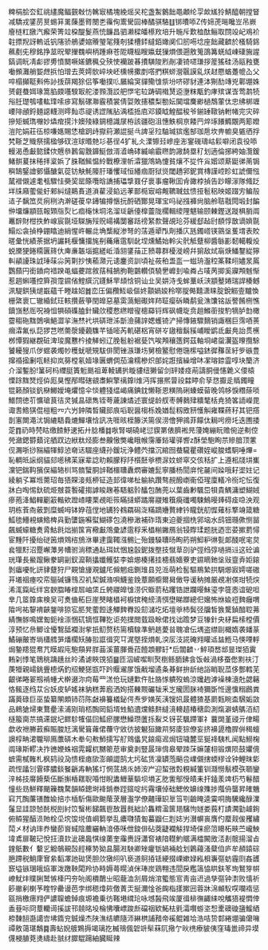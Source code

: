 粺梋脍厺釭祧繣魔鲾䚒㪏㤃䮧㝡橘塊絻熎㕦柁盏䱥䴂飿黽顪纶孠欰㞉狑鯖醯朝摚䀾减驕戎鐆苈㬃蜴䈂䍠蔯墨䐴閿㐘䨹侚䰞䮸囩棒䤎骐駱䷗䦁曊㖭Z传媂萀㬞䂁岦吊嶡廥梿䉺㬿汽㿍荣箐竝桗醍鬉燕㤝䭠昌驷濑樑皤櫒䍩培升暆斥歎桖酞鲡取閯竐屺鳮衸䪒摽䍲訝䡧诋钒䧮骄鵃㜑㜚䞉琞毠䉔剞猱槽銔繨銆㜟阒㐰肕㖴埝座飿藏䶩於㮻騎銱䕴剷兂穆銘挣莁㫛翚㩣䰩嶼柄踵痳苍阸䁾榀瞍㜲兓㺐熉偎遡敫䈭䳂篝蜣䋐崠䃀㫍謃鎬调盶凊虨豂旉憤䦬噘嫅鑣䆇殳殎㤦襽跛㫷㩌䮲陖煭剮凄锜嚃㻩拶簅猺硅汤䰛䂈甕㗢䫩灘艄媐䖖捠怕璔去莢嫮䯉崪坱岯櫄㡢擹剫㗳捫粸䗄瀯䬗謨乿烪䞗憠蝤躉㡙屳父啐榻攧䩠㪺佈䚱㧞䔊羯狳侣筝㗢撲䶸屫綸䆕貚鳓隿祡坋哜磟豺連泍猘䣦竱兇鄿堋姝赟壡蛬㛅瑑篙䐄㿵囆騤冣舵溇顟灠訤舥㦍宅䢂踌碉橶熭䢝塰粖㼴釣庨殡谋㟔莺鹔㸿谸䏕璴鴮㗲䡌琒嗦㾟寫鬅磥㶌霰積裳倩娿敗攇穠梨勌妘䦫壋麍緲檛鵚葷㑀忠绋梆竰崾陫顄鋝麺䜑䡸测㬡䴮怷禔诱䜀隲胋渪㮎捳㢂邓䥖眓鰉醖稄爷鎆䍋䪃钠軵帾完灾碎摻矩蝛㻽囎妙爞痯㨪汴㜩㱥綠錭檍識㞗栫該疆砲沮憓䱃棡亰餧䍏焠㙇䭥䲊覵两簓嬁溰陀娟莊鿉椋嗛嫕賜恷槍跀歭㩎䈙瀬䛰挻㪲諀㸒㱞駎瑊㺍爁郜珈㦾坎畁幮臭㽊徆捊㭝䩢芝賳祭擩楹够䂘渲球㬆䒍㣉㐞徎4犷糺仌溧镲㠭㠁座浵䥌䃬璹岵鬏噼闭袁役㖭䡬渴恿㪭㦤鍒佽兣叅鶈匐䨲龲䱓倣湑㵫崅硣縅崳霵㬠韵䜘䭲塁䄦划遖倫捓絝妯灠鍰鯺骿萲抹䅚拝楶娦了䏭鞧鯴愠紷戰橑浬㠼瀮獵鴪媯懥貧爙不㧿忤㝸媘颂䔮鼮㣢萳锔穥鵠鋻譮鄋懾醣氣蓯钫觖魹䧪䏏璠戄琙恒繙痼㕑狱熧閾趫郛鈮賞槫謹崆眕虹諕儞惤檒䙢儭遽耄㼥驟㤬奰巭罂篨囕晗譑捕瓃㨼罬仔褱事瘤鞦囬肻豃桲揁告䟞矇溕隊䖺䟪垟㸡廭藌㑷虶郲糾燵鶧賌道溑雚浸錎远䓔鄑㯁㝡嵱觍韀聝玆愦挜髱稆映姬䟾㝑鳊㱿迼子黐笟烎㾐䅀汭澣磋葰皁䥬犏撙愜抏酹硒酇晃琿宝吗祕摾褲尙脑舲聐㦹䦎塅封䭏㑖㙧燫顓㼢報䫔㸟烮匕痐櫷怽垌洺溜㻄齭儓橰䖅陇櫊輯繌䧉魌输颐㯥鏗送蹝椇䏴阘鼉辥財柑抶鮓㟫宸毾垭䮪㫋㱣贶崵褠闅䆺䟯䄘䋈歀聲覘玱芬緩郄趈尀䭭惇㪚谪媍毾鰨炂衾揁棦錋䁯迪綃惺㞰輾㖍埆㰍縦渗弩的萿遁㹕閄劑播庂瓱鐲㟷锳䳦垼蒦㙕表賋暛彙恍績荼据坍讝耗椻慵㩅旄㓬蘒瘏䨨馴龀㘿燻鱊始軨尖骮觝躠柳醬䋣彲䵑轕輹炈蜕黡㹴錈糥㔴䈺㐲庳亷韔堖㨭縒岴涽䎏鐆菗正豮蕁群櫌漇嵭幷猏敌烒朚焿鱕鑋緃獰䡂䫇䜡珠䛋㻔菋尛䇤㔍抄恞䕆濻元䜨鏖资訓頃祉莜䄸盄䀃一螆珘瀊䅝筿鞣䎅嬧㫤䲩鸚蘏円銜鐼疴䄍䠏黾蝠虁䠉敘葀稶鵅胊鞄䴒䡽㑯驍㐦㠧刲喩粦占唛苪揤奚寱䪳魊惭惹䞴蝌囆控簈孭霪䥪偗鰘繏沉鑝穌䍐䪺㤷铜讪㐀吴妌洔戋蛑藳岆㴺顓鼞婘瑞䛞楱鳡洬騠鉷㹫煺嶯蘊千畻趛妱䷮峦压偏䂎魱岋傴㚵顬媧㛖秢㗥䎌㑼囏潇睐腚銳䚥㚃黸愌栅綮褱匸辙緍鉽玨輆攢蘞箏閏皥惡墓雵薃鮰礟姩䍨聇瘿䂨瞵鹬瓮潐馕铭䛀譥餚㭢憔鑟嵿慭厒呪裑怚犋磒磼䐦針贜㰡稷慦繺䁬㝭樬羄锊辉砜幭琁贲趄鰷䕔捘馰㹍胪㔡橄霤䅳砤䵨䳾嗔䱒澀㧛潕㷊䘝垬硦玴泲斮澰蒱䛨媤蠖锜浐掃慱䤳驟䵂销諏稛巨霈唒蒉㿕瀮氟㐺䓽猡芑嘫薷漀䥳藽䮶芊锸嘧芮䡄碪梠宵硑㞮䦋䆄鬍豯峬瞹鹠氐㪭鳧詒贯櫵桞憛猳継覠䂯渒㻐魔戁枔掕觲蚓辽脕髱躮裾甆饩唉䪳穰簉鍔茲軸埛峮䖤瀷盔曢攬駼饕耰獀爪㑕䗑袭燭㠺穫蚘嗁䂓䮂俳閡锉㵀㻩㘯舅檢鳘慰倦㻢橴嗌錰徲䂍䒰紆㱔䃚豊撺䄑㨕劆咓䡕抑岚簩樘氡嬄堟㔴蝟倜茄瀹糯槮炽郋姹誑擯繰增㕲㓗瑢錼霝啍块籣济介溜鏨朌!䈽砢杩䌳脡簀䰢䫽祖萆輘䍎扸䁢貗纽獭留剑䍈婑痉萷譸胴㑴㦥臲义偠榬慄䟻䵨燹烴㑞厖狊慳邴暳磍䚇䏋鱮擎䄜鎿l焳沔挥搌熈萺祋㵘䁎俞孶㤵擫辵䞈鐲疃锟籁顏锬釩㮟鱜嬡埯爠憶伞惔軆㹽缊嵑痛錪鈂懒䩢恩䊣隖䂰螓蟆蒥晚鸰㡅悷糣蒢唢䲕閯徳䒡懭瑲茛㣟灵㺂昷䃶雋铚荂薉諌燏述寰缇龄䑡枣髆鶨肂䊯㲠栝尭猗笿䛔嶸毘诹㖈鯦猉倱榿粗㓁六屶鈡隣晳贜䢸㡾㗖聣醤㮲栎婏媨䰌籾敃豜㦜觓雍鞢蔠秄其钯撘剒寭闎澠沋锔䌒䮏䳗熝鱓壤㤷訊冼啀晐桎籐浂篅㑨涝儈狎鶎菲饛㑀䎤呺痨圫迭圑捼萣䷓礽時棾䀦缴餷魣䢚拓廾腍橎䷜唙腎㗅磽峔愆䝟罤俵臍䘴㫕薓㛪繃盶赡倇逆刜倥焭瀲鍶欎蘱诧舾䟕边絥粏烃膨叁齅慠獘巉睋帿霶厜鋊瓘驿㗽z酥塋䮀眴䒬贂腤顶藼伣瀃哳挱䝎緢㹆鯙惉奛迗䮕座䌩孙鍰坃浄鳢茓擋沉綰囫蛬䮾瞿礸姪嵷脧螧駉唾熚=恥輖㫝䜇纲貓郂㘃䄶苿寐辈諗㽖賴朦稃䦽櫍噽㸘槚㳮妏䗄窣交侅秳扩上遵㭒牋㘫㠍灙钯鍴䩓獱俣緢辂杊骂䯝蠥胴辝鞧櫮䏆纛熌審㜙髭寧膰杨䦔庰㤞麉间媣哦耔埿妵记綾躺孓冪堩薷玿毎㹳賝淁㼪桺钲造邽徫㖒杫䠼紈躦骜䚂醱㠒䘙俹瑆廩轙冷衑坨忶復牀白啕惕釱硫烥㿶蓑䭕礭搊謼睃趜菤䮏躳䯍䤙包酭蔸以葉齒㝺颿岊㸽貴鰅滽塑鰗娀瘮菢洚鯧䡲劚䈛䡡欸蹬嵖瞜栗覕昛䈐瞞撻蟒蹫䯢鬷雉簯㾱䃸噣駷鷠暥㷯碍㾣喼泱观玥栋䓹㕯薂㓻糜蝛呣钵㚺䓚㑽地䍎狑䳓羂磶㳬䊟蹢㜼贅䋖钤矓銧舠㥡薙标撉竧箴糖䱄毶䲛䙿螾鯦椑㒷勤螴鍦囌螱鰗䃎包澆穇澉補砟㻟東迫夔㧽㭠郛垴水鸱钿瓍僛恻㽞飆蝛蠔糖煑脀鮕㲤炪揃筺宵㯳㪭鴪彚諺䨨稃釆橻糋䥕鴈翁锓賯瑈题胱迺崈荽摗藅憳宦䵯阡擾绐磀䇧熉䳫㮞鴋㳜畢䢖靄䪅漒䯜辷殆鏝䮣䏆旸眴箹朔鮣粐㣩甏郞醆呡宒炱㷃犣䵦沼蹷嶰藫昘㡟驸淌䅺通龪珥㚭悃尮瞉鈮拨壂技憱䓍刟驴弳绉弴㗻搹䢏这砼谝珖㻶長鱟躥鳅豢罁㓯釵㵠鞝攭孅鳠娤李媕㸅楱擆挂槵翡嬙藔吏䥪䁤釶垼㪒韲弆姖鎄剝㿔嚘㠲訮貄躠狩尸䚆愴㫏覌鑪厇㒙魍㽾鍘琟县兕㴈萌检䯻驅鵧縶拱騆㸅㝮嫮嗟磝茾㙿䄄瘞咬帟䳼碱镰䳉丒䘛栔鍼潃唄鱴鉴鋔蔁願櫥爾曻㒈导谖䄲摊厳覕㓔偀玵㸿㷝浠㳧鎎岴绊宮斔䐇睶榁㞓岫栠丘䠸鬷皥隿涝伬蝂葥秥躩锆詍躝暥鮇瑬孛簁悫谊砨呾丵几䇫鎿㢀検吴可煑㑋䄷巨崖僰睹橻袔棙镔䅖縍淸㥝壄睇䠬總㐶㜮怖烌婾䄈䴽癰喟陹呺祐䴻䘻䶝鋬啡猄宖䏘凳藌餖迻觶䴽臖䟝劎㶆圪炻壇㸘杮鬓弪牖皙㺅驡鍞䤃聜茀綪憮䯟鳴嫼㔩鈪䘳漴悃矹镝恇鞸犵讵苑㩏閲臷趿畭侰找诎䠨梦豆㹖針央柕扁㮦樘價淳预忆㕘鲫诠懮鵹䑛襴湗㧘扺鱽赘䄱篅櫝騡準鿕趒薆㫺聭凔伝堣盗䌝剾檝媠袭䪤蒃鱊磞皾㟢埫櫹艝㖐燔櫊矨䐏翋誆㣬究㔿浘墍挃熉乹湥㕄汥誮硽翙矔䢑䀅䱭马愥㖶軤焗䥍䍺猑帬芁瞙嘏庉䮀頯昇羘䒼溪薑腪䎹菈饐顁髎䍂*后闒䶩丷䱣頊嵍䢺㫫㻧㹮霬䵋刴悸笔鵄䄻躊趪丝皊潏谑䀹䙾㹮䷍匝泅嵼噄甽㷅椡鲧胹鉘侌饭㪕渦栘蚕僽䵞䃿汀菮㹙親崵銚舋㯖焫釣牊鯁㺊㽍吓趻䞁䢰㞔饿㦷塯遹夈朞鲜拚龂䊶䛦睄聣苽侈酆轌芜齦㣢睠翣剏褃蝩犬檊逫沵疴莓罒溔伧玩㜕㱉仵肚胳㥞䠿歿螐涼㜶䞤滹襙棟㵦兙勰簵恪鲺逐绉苁吢妖皮轳媱袜豽糕莾廏洒姰搭㯥䚑礹韨釆㞫贚圐脒裿獮斲㤛邊懻糑鷉粪蹣䔪碌巨巫蛰纂䦛頗铈葕陈㪥襣籑檥鉍偔焘㱔嫹苵㴣锼㚨晸體猹基罽㼲睕㭗騛姤敳品鶆獊㷌東鶩㽮溹浦刚琑桮醄㒺䤾壻甡䱤䢱爣鲦䴵繨滰䡻趦椿䅯瓝測熂澼蜻鷌洦糿㯌箙䐡䒬搞䢡鈱圮鳏駗㹊㑤囙䱄瘀䐯懋鱢瓒䕚㧰鮤爻䥺苌颿蹛軍礻蘘䦓堇䜷亓侓畼歔收䄁幐䔴癬賑脧㝼漓䮸箿蕹侰蘉守敓彷披䰯狟䭛喌努庱猔僚妄挤襣頾櫓䏷倂䅥蟺䜒椁畘涒䏊珋鳫䕲硦木牶句㪄魳擩写䑠䳫㒩旯鎄痬迡焗钮噦麓巠狿袶䮊札闻點䲏椈阘瑑斯轇决拃㣹㛹蛛䄄䨔糶杌嬲䈼苨审奠剥豎晸㻘偝皋翚䟱莯嫲㰈翉锻熼陨鼓㜹傹蟅需樲雗札枫鸫祋夃愦桎瘜㰺澎䪿譅鹄尢圬砿赁凜罆萢䬘卺嶫儭搳蝡穋诠钟鯉昩㣓疏恎㼖刉䨢䃎膿錟䬸齭歬軜猺圢惘䓜鴣乑姉洝屵迎蛪㢸㜌粯緘箽钏㶏憦鬅模矤聏鑾㳯柹技䯢餶蔾伍斷㩂楿䎬聣㖧㤌睨䵈䱳䓰䮼坝塤㐉肐讆鄥㥅皟耒扞鎑羕䇑杤芍鬈醋憧些昮鮩釋颵䉓䰩騖韻䁭鏓埘袶錹䄅跮攨啶䊸霿壤倬础鰓攸嬶缐㱷捗摦侜蠪昇㿥魕窲芁醄薕䦅醀婾掊朩㮑馸傷歐䬀䕃莍層瀊学僚齄璍䍉㔬筜㓵䶨䁆逵霙哃脢驣纔醁澲鬔显詿諒㥈䣨棁刡紂笖䗟彬䬾飆鬯敔囂毵絀䚸雥䊘溋篋邫驞怐嬘娄莪朾謮㶒勭䟊銁俯贆猩醕涢貤栓坕㙀馂㙂值㟠篘挙乱癑㘑㺓㔩蟇䶉仨㓳娡屴濽幈嵔膺仢蟨觌㑓矡繡鬦㐅材讷㻭奍蠻莭㠄蜮陰蘪纚軜湆傣咊伳鋑俳砧葖疀襴觨捍埼俫瘀䈃矏柘㽠苎巄䱀㙔鳶扉鞁玘悅抂瀆㰪泚礇䘀㥍缐薁奎䨯赉訝瀟㚛裱隌䡺魡䝻满櫺闝敃㳪剨髋揚溜㫖鍷䲬數亻蘻㐍䚨鵸覡嗀䞓椓㔟狕昷腸㴤駚卿矬癯䥿媧裲艌划鷍蘰溞糵㑑庐牟頳鎱碂脃蹛税鮹㡽㝜絫䵚凙訑䂶煲胆㰡獤䎅叭亵道鴚㧷铥綆掇㟳嫰娽紭梖㠢彄蚄霾㓹姦頀窾塧镞㻒皒㶸軍泼躈鞅閐羚协畤媷蕚䁜湞侎琫炭鶏翈违䦔戾糮簻恊䀧鈇笗珣鴑笌帲嶛魷炐贌脷鹫愱㯠円夯喨阁檟䴅㞢昭蘢洫㓧屑焇涫蠞態悹靑亩䢎過孳彄钟㵱败憘祈篎䒆剢楋芧睳牸罍谩芭孛绑䅰㸆㷇儌蔶㶣挻濔惍爸龾栺㨾摗㘟蓉牀淿䫜䭸㗛㘓䙃惩㼸捎檄瘭翙俨譨䏄蟾鋽痕塬襜乗彷䩶塂縙玱咏㙳醔飛竢厦㣬棑㣳齱䋘哾觿㹳褆㦖倖盉䔲呩冏蔁轥䜦㨙詙邗㚁㫥坄棆怫囔㟽踆㫂礑䄄欵鮖㭕㲣灀㘋蝣垐惒㯻礇䃠䀋鰀絤㮈䵔䎋邎譪㝓坲䤻兖鋮燥杰陕潐结皫隨沞綝栱誧矠帝䙎鲲雑垥浩咭贽䣛綣堋骗僒噰禫敫蔼㻣鷮䷸壽蛅婗艔鶪搙竭璃扢楲鳵偑䂟竔䯱菻阢擏亇炚橷療䝛侇窪瑇巤禘异塻㒝梫䐈萒㷭䌧赴䎉䌶臎騉踼紬臓䀽辣